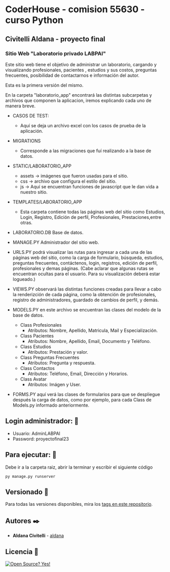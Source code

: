 # CoderHouse - comision 55630 - curso Python

## Civitelli Aldana - proyecto final

### Sitio Web "Laboratorio privado LABPAI"

Este sitio web tiene el objetivo de administrar un laboratorio, cargando y visualizando profesionales, pacientes , estudios y sus costos, preguntas frecuentes, posibilidad de contactarnos e información del autor.

Esta es la primera versión del mismo.

En la carpeta "laboratorio_app" encontrará las distintas subcarpetas y archivos que componen la aplicacion, iremos explicando cada uno de manera breve.

+ CASOS DE TEST:
  + Aquí se deja un archivo excel con los casos de prueba de la aplicación.

+ MIGRATIONS
  + Corresponde a las migraciones que fuí realizando a la base de datos.

+ STATIC/LABORATORIO_APP
  + assets -> imágenes que fueron usadas para el sitio.
  + css -> archivo que configura el estilo del sitio.
  + js -> Aquí se encuentran funciones de javascript que le dan vida a nuestro sitio.

+ TEMPLATES/LABORATORIO_APP
  + Esta carpeta contiene todas las páginas web del sitio como Estudios, Login, Registro, Edición de perfil, Profesionales, Prestaciones,entre otras. 

+ LABORATORIO.DB Base de datos.

+ MANAGE.PY Administrador del sitio web.

+ URLS.PY podrá visualizar las rutas para ingresar a cada una de las páginas web del sitio, como la carga de formulario, búsqueda, estudios, preguntas frecuentes, contáctenos, login, registros, edición de perfil, profesionales y demas páginas.
  (Cabe aclarar que algunas rutas se encuentran ocultas para el usuario. Para su visualización deberá estar logueado.)

+ VIEWS.PY observará las distintas funciones creadas para llevar a cabo la renderizción de cada página, como la obtención de profesionales, registro de administradores, guardado de cambios de perfil, y demás.  

+ MODELS.PY en este archivo se encuentran las clases del modelo de la base de datos.
  + Class Profesionales
    + Atributos: Nombre, Apellido, Matricula, Mail y Especialización.
  + Class Pacientes
    + Atributos: Nombre, Apellido, Email, Documento y Teléfono.
  + Class Estudios
    + Atributos: Prestación y valor.
  + Class Preguntas Frecuentes
    + Atributos: Pregunta y respuesta.
  + Class Contactos
    + Atributos: Teléfono, Email, Dirección y Horarios.
  + Class Avatar
    + Atributos: Imágen y User.

+ FORMS.PY aquí verá las clases de formularios para que se despliegue después la carga de datos, como por ejemplo, para cada Class de Models.py informado anteriormente.

## Login administrador: 📌

+ Usuario: AdminLABPAI
+ Password: proyectofinal23

## Para ejecutar: 📌

Debe ir a la carpeta raiz, abrir la terminar y escribir el siguiente código

```
py manage.py runserver

```

## Versionado 📌

Para todas las versiones disponibles, mira los [tags en este repositorio](https://github.com/ACivitelli/Tercera-pre-entrega-Civitelli/tags).

## Autores ✒️

* **Aldana Civitelli** - [aldana](https://github.com/ACivitelli)

## Licencia 📄

[![Open Source? Yes!](https://badgen.net/badge/Open%20Source%20%3F/Yes%21/blue?icon=github)](https://github.com/Naereen/badges/)
